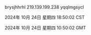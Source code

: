 brysjhhrhl 219.139.199.238 yqqlmgsycl

2024年 10月 24日 星期四 18:50:02 CST

2024年 10月 24日 星期四 10:50:02 GMT
